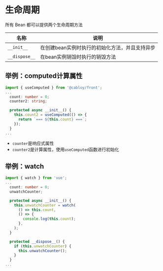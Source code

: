 # 生命周期

所有 Bean 都可以提供两个生命周期方法

| 名称          | 说明                                           |
| ------------- | ---------------------------------------------- |
| `__init__`    | 在创建bean实例时执行的初始化方法，并且支持异步 |
| `__dispose__` | 在bean实例销毁时执行的销毁方法                 |

## 举例：computed计算属性

```typescript
import { useComputed } from '@cabloy/front';
...
  count: number = 0;
  counter2: string;

  protected async __init__() {
    this.count2 = useComputed(() => {
      return `=== ${this.count} ===`;
    });
  }
...
```

- `counter`是响应式属性
- `counter2`是计算属性，使用`useComputed`函数进行初始化

## 举例：watch

```typescript
import { watch } from 'vue';
...
  count: number = 0;
  unwatchCounter;

  protected async __init__() {
    this.unwatchCounter = watch(
      () => this.count,
      () => {
        console.log(this.count);
      },
    );
  }

  protected __dispose__() {
    if (this.unwatchCounter) {
      this.unwatchCounter();
    }
  }
...
```

